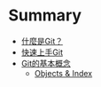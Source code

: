 # Summary

* [什麼是Git？](README.md)
* [快速上手Git](chapter1.md)
* [Git的基本概念](gitde-ji-ben-gai-nian.md)
  * [Objects & Index](gitde-ji-ben-gai-nian/objects-and-index.md)

